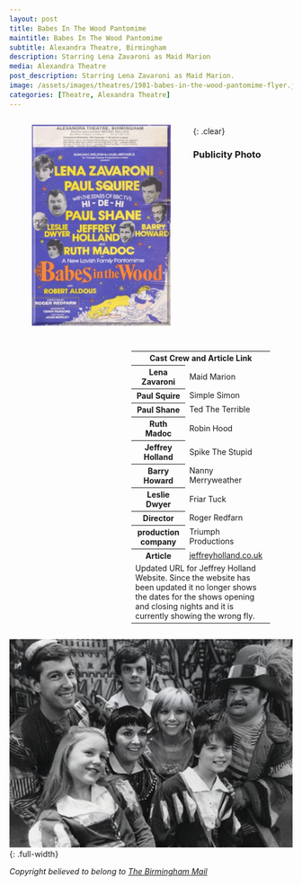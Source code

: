 ```yaml
---
layout: post
title: Babes In The Wood Pantomime
maintitle: Babes In The Wood Pantomime
subtitle: Alexandra Theatre, Birmingham
description: Starring Lena Zavaroni as Maid Marion
media: Alexandra Theatre
post_description: Starring Lena Zavaroni as Maid Marion.
image: /assets/images/theatres/1981-babes-in-the-wood-pantomime-flyer.jpg
categories: [Theatre, Alexandra Theatre]
---
```


<figure class="fig1">
<img src="/assets/images/theatres/1981-babes-in-the-wood-pantomime-flyer.jpg" class="full-width">
</figure>

<figure class="fig2">
<figcaption>
<table style="width:100%;">
<tr><th colspan="2" style="text-align:center;" class="h3">Cast Crew and Article Link</th></tr>
<tr><th>Lena Zavaroni</th><td>Maid Marion</td></tr>
<tr><th>Paul Squire</th><td>Simple Simon</td></tr>
<tr><th>Paul Shane</th><td>Ted The Terrible</td></tr>
<tr><th>Ruth Madoc</th><td>Robin Hood</td></tr>
<tr><th>Jeffrey Holland</th><td>Spike The Stupid</td></tr>
<tr><th>Barry Howard</th><td>Nanny Merryweather</td></tr>
<tr><th>Leslie Dwyer</th><td>Friar Tuck</td></tr>
<tr><th>Director</th><td>Roger Redfarn</td></tr>
<tr><th>production company</th><td>Triumph Productions</td></tr>
<tr><th>Article</th><td><a href="https://www.jeffreyholland.co.uk/babes-in-the-woods-1981">jeffreyholland.co.uk</a></td></tr>
<tr><td colspan="2">Updated URL for Jeffrey Holland Website. Since the website has been updated it no longer shows the dates for the shows opening and closing nights and it is currently showing the wrong fly.</td></tr>
</table>
</figcaption>
</figure>

<br />{: .clear}

### Publicity Photo
![](/assets/images/theatres/1981-babes-in-the-wood-pantomime.jpg){: .full-width}

<cite>Copyright believed to belong to [The Birmingham Mail](https://www.birminghammail.co.uk/news/nostalgia/gallery/christmas-pantomime-198136)</cite>

<style>
.dt-published {display: none;}
.post-meta:after {content: "Commencing 23rd Dec 1981";}
.height-adjust1 {width:auto; height:350px;}
.height-adjust2 {width:auto; height:307px;}
.fit1 {width:367.7px; height:498px; object-fit: cover; margin-bottom:5px;}

.fig1 {float:left; width:49%;}
figcaption {float:left; width:100%;}

.fig2 {float:right; width:49%;}
figcaption {float:right; width:100%;}

@media only screen and (max-width: 700px) {
.fig1, .fig2 {float:left; width:100%;}
figcaption {float:left; width:100%; margin-bottom: 10px;}
}
</style>

